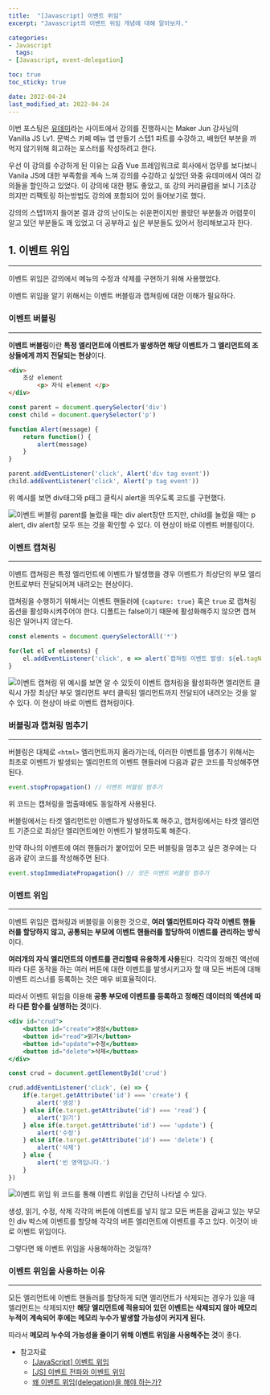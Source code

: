 ```yaml
---
title:  "[Javascript] 이벤트 위임"
excerpt: "Javascript의 이벤트 위임 개념에 대해 알아보자."

categories:
- Javascript
  tags:
- [Javascript, event-delegation]

toc: true
toc_sticky: true

date: 2022-04-24
last_modified_at: 2022-04-24
---
```


이번 포스팅은 [유데미](https://www.udemy.com/)라는 사이트에서 강의를 진행하시는 Maker Jun 강사님의 Vanilla JS Lv1. 문벅스 카페 메뉴 앱 만들기 스텝1 파트를 수강하고, 배웠던 부분을 까먹지 않기위해 회고하는 포스터를 작성하려고 한다.

우선 이 강의를 수강하게 된 이유는 요즘 Vue 프레임워크로 회사에서 업무를 보다보니 Vanila JS에 대한 부족함을 계속 느껴 강의를 수강하고 싶었던 와중 유데미에서 여러 강의들을 할인하고 있었다. 이 강의에 대한 평도 좋았고, 또 강의 커리큘럼을 보니 기초강의지만 리팩토링 하는방법도 강의에 포함되어 있어 들어보기로 했다.

강의의 스텝1까지 들어본 결과 강의 난이도는 쉬운편이지만 몰랐던 부분들과 어렴풋이 알고 있던 부분들도 꽤 있었고 더 공부하고 싶은 부분들도 있어서 정리해보고자 한다.

## 1. 이벤트 위임

---

이벤트 위임은 강의에서 메뉴의 수정과 삭제를 구현하기 위해 사용했었다.

이벤트 위임을 알기 위해서는 이벤트 버블링과 캡쳐링에 대한 이해가 필요하다.

### 이벤트 버블링

---

**이벤트 버블링**이란 **특정 엘리먼트에 이벤트가 발생하면 해당 이벤트가 그 엘리먼트의 조상들에게 까지 전달되는 현상**이다.

```html
<div>
	조상 element
		<p> 자식 element </p>
</div>
```

```jsx
const parent = document.querySelector('div')
const child = document.querySelector('p')

function Alert(message) {
	return function() {
        alert(message)
    }
}

parent.addEventListener('click', Alert('div tag event'))
child.addEventListener('click', Alert('p tag event'))
```

위 예시를 보면 div태그와 p태그 클릭시 alert을 띄우도록 코드를 구현했다.

![이벤트 버블링](https://user-images.githubusercontent.com/71548623/164967315-3cbec0e4-fd28-4a2b-8881-bd04bdfd6284.gif)
parent를 눌렀을 때는 div alert창만 뜨지만, child를 눌렀을 때는 p alert, div alert창 모두 뜨는 것을 확인할 수 있다. 이 현상이 바로 이벤트 버블링이다.

### 이벤트 캡쳐링

---

이벤트 캡쳐링은 특정 엘리먼트에 이벤트가 발생했을 경우 이벤트가 최상단의 부모 엘리먼트로부터 전달되어져 내려오는 현상이다.

캡쳐링을 수행하기 위해서는 이벤트 핸들러에 `{capture: true}` 혹은 `true` 로 캡쳐링 옵션을 활성화시켜주어야 한다. 디폴트는 false이기 때문에 활성화해주지 않으면 캡쳐링은 일어나지 않는다.

```jsx
const elements = document.querySelectorAll('*')

for(let el of elements) {
    el.addEventListener('click', e => alert(`캡쳐링 이벤트 발생: ${el.tagName}`), true)
}
```

![이벤트 캡쳐링](https://user-images.githubusercontent.com/71548623/164967322-ab34d6f5-c532-4deb-a8c5-303619a409f2.gif)
위 예시를 보면 알 수 있듯이 이벤트 캡처링을 활성화하면 엘리먼트 클릭시 가장 최상단 부모 엘리먼트 부터 클릭된 엘리먼트까지 전달되어 내려오는 것을 알 수 있다. 이 현상이 바로 이벤트 캡쳐링이다.

### 버블링과 캡쳐링 멈추기

---

버블링은 대체로 `<html>` 엘리먼트까지 올라가는데, 이러한 이벤트를 멈추기 위해서는 최초로 이벤트가 발생되는 엘리먼트의 이벤트 핸들러에 다음과 같은 코드를 작성해주면 된다.

```jsx
event.stopPropagation() // 이벤트 버블링 멈추기
```

위 코드는 캡쳐링을 멈출때에도 동일하게 사용된다.

버블링에서는 타겟 엘리먼트만 이벤트가 발생하도록 해주고, 캡처링에서는 타겟 엘리먼트 기준으로 최상단 엘리먼트에만 이벤트가 발생하도록 해준다.

만약 하나의 이벤트에 여러 핸들러가 붙어있어 모든 버블링을 멈추고 싶은 경우에는 다음과 같이 코드를 작성해주면 된다.

```jsx
event.stopImmediatePropagation() // 모든 이벤트 버블링 멈추기
```

### 이벤트 위임

---

이벤트 위임은 캡쳐링과 버블링을 이용한 것으로, **여러 엘리먼트마다 각각 이벤트 핸들러를 할당하지 않고, 공통되는 부모에 이벤트 핸들러를 할당하여 이벤트를 관리하는 방식**이다.

**여러개의 자식 엘리먼트의 이벤트를 관리할때 유용하게 사용**된다. 각각의 정해진 액션에 따라 다른 동작을 하는 여러 버튼에 대한 이벤트를 발생시키고자 할 때 모든 버튼에 대해 이벤트 리스너를 등록하는 것은 매우 비효율적이다.

따라서 이벤트 위임을 이용해 **공통 부모에 이벤트를 등록하고 정해진 데이터의 액션에 따라 다른 함수를 실행하는 것**이다.

```jsx
<div id="crud">
    <button id="create">생성</button>
    <button id="read">읽기</button>
    <button id="update">수정</button>
    <button id="delete">삭제</button>
</div>
```

```jsx
const crud = document.getElementById('crud')

crud.addEventListener('click', (e) => {
    if(e.target.getAttribute('id') === 'create') {
        alert('생성')
    } else if(e.target.getAttribute('id') === 'read') {
        alert('읽기')
    } else if(e.target.getAttribute('id') === 'update') {
        alert('수정')
    } else if(e.target.getAttribute('id') === 'delete') {
        alert('삭제')
    } else {
        alert('빈 영역입니다.')
    }
})
```

![이벤트 위임](https://user-images.githubusercontent.com/71548623/164967321-76caf470-fdf2-4e27-9af5-5f4dc16e404d.gif)
위 코드를 통해 이벤트 위임을 간단히 나타낼 수 있다.

생성, 읽기, 수정, 삭제 각각의 버튼에 이벤트를 넣지 않고 모든 버튼을 감싸고 있는 부모인 div 박스에 이벤트를 할당해 각각의 버튼 엘리먼트에 이벤트를 주고 있다. 이것이 바로 이벤트 위임이다.

그렇다면 왜 이벤트 위임을 사용해야하는 것일까?

### 이벤트 위임을 사용하는 이유

---

모든 엘리먼트에 이벤트 핸들러를 할당하게 되면 엘리먼트가 삭제되는 경우가 있을 때 엘리먼트는 삭제되지만 **해당 엘리먼트에 적용되어 있던 이벤트는 삭제되지 않아 메모리 누적이 계속되어 후에는 메모리 누수가 발생할 가능성이 커지게 된다.**

따라서 **메모리 누수의 가능성을 줄이기 위해 이벤트 위임을 사용해주는 것**이 좋다.


- 참고자료
  - [[JavaScript] 이벤트 위임](https://velog.io/@moonheekim0118/JavaScript-%EC%9D%B4%EB%B2%A4%ED%8A%B8-%EB%B2%84%EB%B8%94%EB%A7%81)
  - [[JS] 이벤트 전파와 이벤트 위임](https://ingg.dev/event-delegation/)
  - [왜 이벤트 위임(delegation)을 해야 하는가?](https://ui.toast.com/weekly-pick/ko_20160826)
